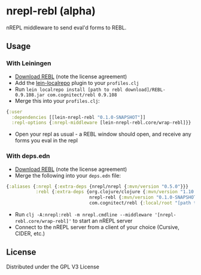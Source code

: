 # nrepl-rebl (alpha)

nREPL middleware to send eval'd forms to REBL.

## Usage

### With Leiningen

* [Download REBL](http://rebl.cognitect.com/download.html) (note the license agreement)
* Add the [lein-localrepo](https://github.com/kumarshantanu/lein-localrepo) plugin to your `profiles.clj`
* Run `lein localrepo install [path to rebl download]/REBL-0.9.108.jar com.cognitect/rebl 0.9.108`
* Merge this into your `profiles.clj`:
```clojure
{:user 
  :dependencies [[lein-nrepl-rebl "0.1.0-SNAPSHOT"]]
  :repl-options {:nrepl-middleware [lein-nrepl-rebl.core/wrap-rebl]}}

```
* Open your repl as usual - a REBL window should open, and receive any forms you eval in the repl

### With deps.edn

* [Download REBL](http://rebl.cognitect.com/download.html) (note the license agreement)
* Merge the following into your `deps.edn` file:
```clojure
{:aliases {:nrepl {:extra-deps {nrepl/nrepl {:mvn/version "0.5.0"}}}
           :rebl {:extra-deps {org.clojure/clojure {:mvn/version "1.10.0-RC4"}
                               nrepl-rebl {:mvn/version "0.1.0-SNAPSHOT"}
                               com.cognitect/rebl {:local/root "[path to REBL]/REBL-0.9.108.jar"}}}}}
```
* Run `clj -A:nrepl:rebl -m nrepl.cmdline --middleware '[nrepl-rebl.core/wrap-rebl]'` to start an nREPL server
* Connect to the nREPL server from a client of your choice (Cursive, CIDER, etc.)

## License

Distributed under the GPL V3 License
